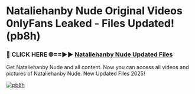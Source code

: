 # Nataliehanby Nude Original Videos 0nlyFans Leaked - Files Updated! (pb8h)

<h3>🔴 CLICK HERE 🌐==►► <a href="https://tinyurl.com/y5r63du9" rel="nofollow">Nataliehanby Nude Updated Files</a></h3>

Get Nataliehanby Nude and all content. Now you can access all videos and pictures of Nataliehanby Nude. New Updated Files 2025!

[![pb8h](https://i.imgur.com/UVo9nyh.gif)](https://tinyurl.com/y5r63du9)